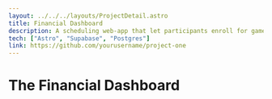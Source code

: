 ```yaml
---
layout: ../../../layouts/ProjectDetail.astro
title: Financial Dashboard
description: A scheduling web-app that let participants enroll for games sessions at the Berlin International RPG Conference
tech: ["Astro", "Supabase", "Postgres"]
link: https://github.com/yourusername/project-one
---
```

# The Financial Dashboard
